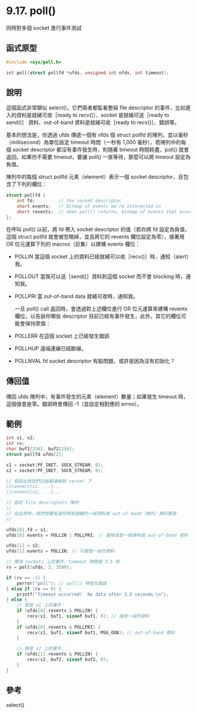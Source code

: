 # 9.17. poll()

同時對多個 socket 進行事件測試

## 函式原型

```c
#include <sys/poll.h>

int poll(struct pollfd *ufds, unsigned int nfds, int timeout);
```

## 說明

這個函式非常類似 select()，它們兩者都監看整組 file descriptor 的事件，比如進入的資料是就緒可收［ready to recv()］、socket 是就緒可送［ready to send()］ 資料、out-of-band 資料是就緒可收［ready to recv()］、錯誤等。

基本的想法是，你透過 ufds 傳遞一個有 nfds 個 struct pollfd 的陣列，並以毫秒（millisecond）為單位設定 timeout 時間（一秒有 1,000 毫秒），若陣列中的每個 socket descriptor 都沒有事件發生時，則隨著 timeout 時間耗盡，poll() 就會返回。如果你不需要 timeout，要讓 poll() 一直等待，那麼可以將 timeout 設定為負值。

陣列中的每個 struct pollfd 元素（element）表示一個 socket descriptor，且包含了下列的欄位：

```c
struct pollfd {
    int fd;         // the socket descriptor
    short events;   // bitmap of events we're interested in
    short revents;  // when poll() returns, bitmap of events that occurred
};
```

在呼叫 poll() 以前，將 fd 帶入 socket descriptor 的值（若你將 fd 設定為負值，這個 struct pollfd 就會被忽略掉，並且將它的 revents 欄位設定為零），接著用 OR 位元運算下列的 macros（巨集）以建構 events 欄位：

* POLLIN          當這個 socket 上的資料已經就緒可以收［recv()］時，通知（alert）我。
* POLLOUT         當我可以送［send()］資料到這個 socket 而不會 blocking 時，通知我。
*   POLLPRI         當 out-of-band data 就緒可收時，通知我。

    一旦 poll() call 返回時，會透過對上述欄位進行 OR 位元運算來建構 revents 欄位，以告訴你哪些 descriptor 目前已經有事件發生，此外，其它的欄位可能會保持原值：
* POLLERR         在這個 socket 上已經發生錯誤
* POLLHUP         遠端連線已經斷線。
* POLLNVAL        fd socket descriptor 有點問題，或許是因為沒有初始化？

## 傳回值

傳回 ufds 陣列中，有事件發生的元素（element）數量；如果發生 timeout 時，這個值會是零。錯誤時會傳回 -1（並設定相對應的 errno）。

## 範例

```c
int s1, s2;
int rv;
char buf1[256], buf2[256];
struct pollfd ufds[2];

s1 = socket(PF_INET, SOCK_STREAM, 0);
s2 = socket(PF_INET, SOCK_STREAM, 0);

// 假設此時我們已經都連線到 server 了
//connect(s1, ...)...
//connect(s2, ...)...

// 設定 file descriptors 陣列
//
// 在此例中，我們想要知道何時有就緒的一般資料或 out-of-band（頻外）資料要收
// 

ufds[0].fd = s1;
ufds[0].events = POLLIN | POLLPRI; // 要檢查是一般資料或 out-of-band 資料

ufds[1] = s2;
ufds[1].events = POLLIN; // 只檢查一般的資料

// 等待 sockets 上的事件，timeout 時間是 3.5 秒
rv = poll(ufds, 2, 3500);

if (rv == -1) {
    perror("poll"); // poll() 時發生錯誤
} else if (rv == 0) {
    printf("Timeout occurred!  No data after 3.5 seconds.\n");
} else {
    // 檢查 s1 上的事件：
    if (ufds[0].revents & POLLIN) {
        recv(s1, buf1, sizeof buf1, 0); // 接收一般的資料
    }
    if (ufds[0].revents & POLLPRI) {
        recv(s1, buf1, sizeof buf1, MSG_OOB); // out-of-band 資料
    }

    // 檢查 s2 上的事件：
    if (ufds[1].revents & POLLIN) {
        recv(s2, buf2, sizeof buf2, 0);
    }
}
```

## 參考

select()
